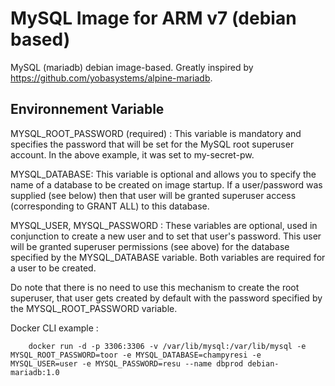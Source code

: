 # MySQL Image for ARM v7 (debian based)

MySQL (mariadb) debian image-based.
Greatly inspired by https://github.com/yobasystems/alpine-mariadb.

## Environnement Variable

MYSQL_ROOT_PASSWORD (required) : This variable is mandatory and specifies the password that will be set for the MySQL root superuser account. In the above example, it was set to my-secret-pw.

MYSQL_DATABASE: This variable is optional and allows you to specify the name of a database to be created on image startup. If a user/password was supplied (see below) then that user will be granted superuser access (corresponding to GRANT ALL) to this database.

MYSQL_USER, MYSQL_PASSWORD : These variables are optional, used in conjunction to create a new user and to set that user's password. This user will be granted superuser permissions (see above) for the database specified by the MYSQL_DATABASE variable. Both variables are required for a user to be created.

Do note that there is no need to use this mechanism to create the root superuser, that user gets created by default with the password specified by the MYSQL_ROOT_PASSWORD variable.

Docker CLI example : 
```
	docker run -d -p 3306:3306 -v /var/lib/mysql:/var/lib/mysql -e MYSQL_ROOT_PASSWORD=toor -e MYSQL_DATABASE=champyresi -e MYSQL_USER=user -e MYSQL_PASSWORD=resu --name dbprod debian-mariadb:1.0
```